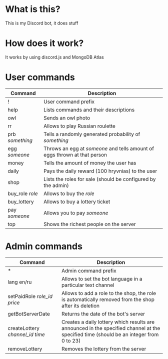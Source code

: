 # What is this?
This is my Discord bot, it does stuff
# How does it work?
It works by using discord.js and MongoDB Atlas
# User commands
Command | Description
------------ | -------------
! | User command prefix
help | Lists commands and their descriptions
owl | Sends an owl photo
rr | Allows to play Russian roulette
prb *something*| Tells a randomly generated probability of *something*
egg *someone*| Throws an egg at *someone* and tells amount of eggs thrown at that person
money | Tells the amount of money the user has
daily | Pays the daily reward (100 hryvnias) to the user
shop | Lists the roles for sale (should be configured by the admin)
buy_role *role* | Allows to buy the *role*
buy_lottery | Allows to buy a lottery ticket
pay *someone* | Allows you to pay *someone*
top| Shows the richest people on the server
# Admin commands
Command | Description
------------ | -------------
*| Admin command prefix
lang en/ru | Allows to set the bot language in a particular text channel
setPaidRole *role_id* *price*| Allows to add a role to the shop, the role is automatically removed from the shop after its deletion
getBotServerDate | Returns the date of the bot's server
createLottery *channel_id* *time*| Creates a daily lottery which results are announced in the specified channel at the specified time (should be an integer from 0 to 23)
removeLottery | Removes the lottery from the server